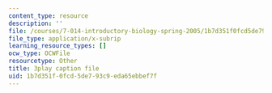 ```yaml
---
content_type: resource
description: ''
file: /courses/7-014-introductory-biology-spring-2005/1b7d351f0fcd5de793c9eda65ebbef7f_40Sum5KfG1Q.vtt
file_type: application/x-subrip
learning_resource_types: []
ocw_type: OCWFile
resourcetype: Other
title: 3play caption file
uid: 1b7d351f-0fcd-5de7-93c9-eda65ebbef7f
---
```

